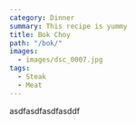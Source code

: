 ```yaml
---
category: Dinner
summary: This recipe is yummy
title: Bok Choy
path: "/bok/"
images:
  - images/dsc_0007.jpg
tags:
  - Steak
  - Meat
---
```

asdfasdfasdfasddf